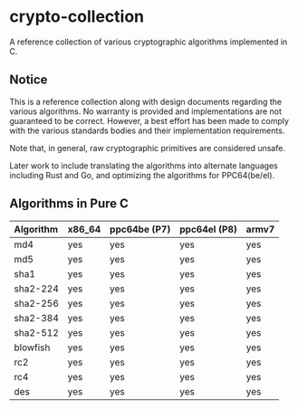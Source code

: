 # crypto-collection
A reference collection of various cryptographic algorithms implemented in C.

## Notice
This is a reference collection along with design documents regarding the
various algorithms. No warranty is provided and implementations are not
guaranteed to be correct. However, a best effort has been made to comply
with the various standards bodies and their implementation requirements.

Note that, in general, raw cryptographic primitives are considered unsafe.

Later work to include translating the algorithms into alternate languages
including Rust and Go, and optimizing the algorithms for PPC64(be/el).

## Algorithms in Pure C

| Algorithm | x86_64 | ppc64be (P7) | ppc64el (P8) | armv7 |
| :-------- | :----- | :----------- | :----------- | :---- |
| md4       | yes    | yes          | yes          | yes   |
| md5       | yes    | yes          | yes          | yes   |
| sha1      | yes    | yes          | yes          | yes   |
| sha2-224  | yes    | yes          | yes          | yes   |
| sha2-256  | yes    | yes          | yes          | yes   |
| sha2-384  | yes    | yes          | yes          | yes   |
| sha2-512  | yes    | yes          | yes          | yes   |
| blowfish  | yes    | yes          | yes          | yes   |
| rc2       | yes    | yes          | yes          | yes   |
| rc4       | yes    | yes          | yes          | yes   |
| des       | yes    | yes          | yes          | yes   |
